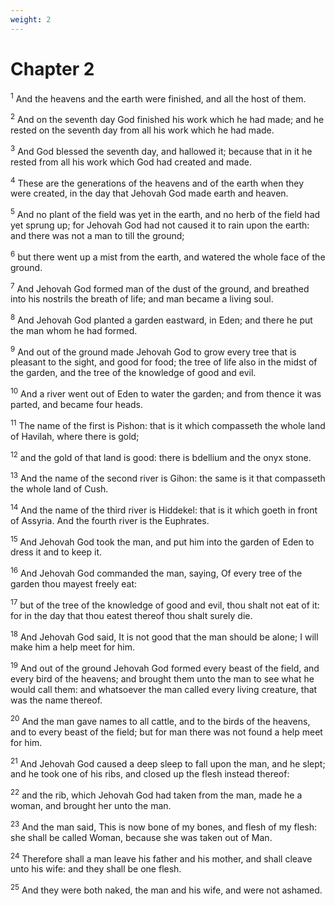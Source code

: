 ```yaml
---
weight: 2
---
```


# Chapter 2

<sup>1</sup> And the heavens and the earth were finished, and all the host of them. 

<sup>2</sup> And on the seventh day God finished his work which he had made; and he rested on the seventh day from all his work which he had made. 

<sup>3</sup> And God blessed the seventh day, and hallowed it; because that in it he rested from all his work which God had created and made. 

<sup>4</sup> These are the generations of the heavens and of the earth when they were created, in the day that Jehovah God made earth and heaven. 

<sup>5</sup> And no plant of the field was yet in the earth, and no herb of the field had yet sprung up; for Jehovah God had not caused it to rain upon the earth: and there was not a man to till the ground; 

<sup>6</sup> but there went up a mist from the earth, and watered the whole face of the ground. 

<sup>7</sup> And Jehovah God formed man of the dust of the ground, and breathed into his nostrils the breath of life; and man became a living soul. 

<sup>8</sup> And Jehovah God planted a garden eastward, in Eden; and there he put the man whom he had formed. 

<sup>9</sup> And out of the ground made Jehovah God to grow every tree that is pleasant to the sight, and good for food; the tree of life also in the midst of the garden, and the tree of the knowledge of good and evil. 

<sup>10</sup> And a river went out of Eden to water the garden; and from thence it was parted, and became four heads. 

<sup>11</sup> The name of the first is Pishon: that is it which compasseth the whole land of Havilah, where there is gold; 

<sup>12</sup> and the gold of that land is good: there is bdellium and the onyx stone. 

<sup>13</sup> And the name of the second river is Gihon: the same is it that compasseth the whole land of Cush. 

<sup>14</sup> And the name of the third river is Hiddekel: that is it which goeth in front of Assyria. And the fourth river is the Euphrates. 

<sup>15</sup> And Jehovah God took the man, and put him into the garden of Eden to dress it and to keep it. 

<sup>16</sup> And Jehovah God commanded the man, saying, Of every tree of the garden thou mayest freely eat: 

<sup>17</sup> but of the tree of the knowledge of good and evil, thou shalt not eat of it: for in the day that thou eatest thereof thou shalt surely die. 

<sup>18</sup> And Jehovah God said, It is not good that the man should be alone; I will make him a help meet for him. 

<sup>19</sup> And out of the ground Jehovah God formed every beast of the field, and every bird of the heavens; and brought them unto the man to see what he would call them: and whatsoever the man called every living creature, that was the name thereof. 

<sup>20</sup> And the man gave names to all cattle, and to the birds of the heavens, and to every beast of the field; but for man there was not found a help meet for him. 

<sup>21</sup> And Jehovah God caused a deep sleep to fall upon the man, and he slept; and he took one of his ribs, and closed up the flesh instead thereof: 

<sup>22</sup> and the rib, which Jehovah God had taken from the man, made he a woman, and brought her unto the man. 

<sup>23</sup> And the man said, This is now bone of my bones, and flesh of my flesh: she shall be called Woman, because she was taken out of Man. 

<sup>24</sup> Therefore shall a man leave his father and his mother, and shall cleave unto his wife: and they shall be one flesh. 

<sup>25</sup> And they were both naked, the man and his wife, and were not ashamed. 


